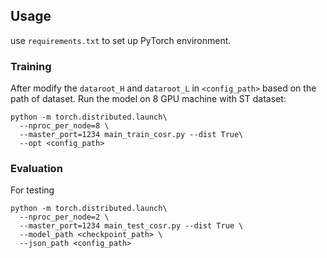 
## Usage
use `requirements.txt` to set up PyTorch environment.

### Training
After modify the `dataroot_H` and `dataroot_L` in `<config_path>` based on the path of dataset. Run the model on 8 GPU machine with ST dataset:

```
python -m torch.distributed.launch\
  --nproc_per_node=8 \
  --master_port=1234 main_train_cosr.py --dist True\
  --opt <config_path>
```

### Evaluation
For testing

```
python -m torch.distributed.launch\
  --nproc_per_node=2 \
  --master_port=1234 main_test_cosr.py --dist True \
  --model_path <checkpoint_path> \
  --json_path <config_path>
```
